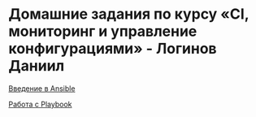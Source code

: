 # Домашние задания по курсу «CI, мониторинг и управление конфигурациями» - Логинов Даниил

[Введение в Ansible](https://github.com/Loginochka/ansible-hw/blob/main//h-1/README.md)

[Работа с Playbook](https://github.com/Loginochka/ansible-hw/blob/main/h-2/README.md)
